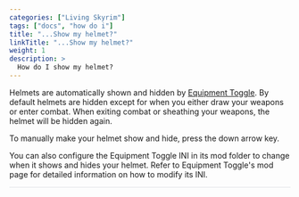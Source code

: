 ```yaml
---
categories: ["Living Skyrim"]
tags: ["docs", "how do i"] 
title: "...Show my helmet?"
linkTitle: "...Show my helmet?"
weight: 1
description: >
  How do I show my helmet?
---
```


Helmets are automatically shown and hidden by [Equipment Toggle](https://www.nexusmods.com/skyrimspecialedition/mods/68540). By default helmets are hidden except for when you either draw your weapons or enter combat. When exiting combat or sheathing your weapons, the helmet will be hidden again.

To manually make your helmet show and hide, press the down arrow key.

You can also configure the Equipment Toggle INI in its mod folder to change when it shows and hides your helmet. Refer to Equipment Toggle's mod page for detailed information on how to modify its INI.

<hr style="background-color: #dee2e6;"></hr>